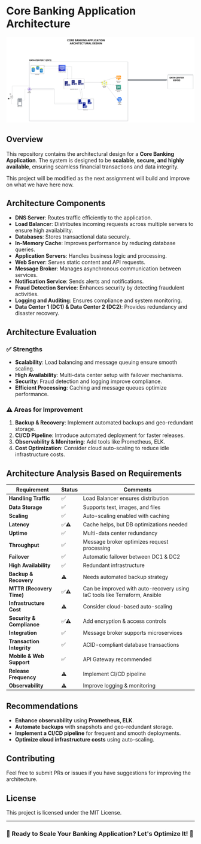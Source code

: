 # Core Banking Application Architecture

![Architecture Diagram](assets/imagev1.png)

## Overview
This repository contains the architectural design for a **Core Banking Application**. The system is designed to be **scalable, secure, and highly available**, ensuring seamless financial transactions and data integrity.

This project will be modified as the next assignment will build and improve on what we have here now.

## Architecture Components
- **DNS Server**: Routes traffic efficiently to the application.
- **Load Balancer**: Distributes incoming requests across multiple servers to ensure high availability.
- **Databases**: Stores transactional data securely.
- **In-Memory Cache**: Improves performance by reducing database queries.
- **Application Servers**: Handles business logic and processing.
- **Web Server**: Serves static content and API requests.
- **Message Broker**: Manages asynchronous communication between services.
- **Notification Service**: Sends alerts and notifications.
- **Fraud Detection Service**: Enhances security by detecting fraudulent activities.
- **Logging and Auditing**: Ensures compliance and system monitoring.
- **Data Center 1 (DC1) & Data Center 2 (DC2)**: Provides redundancy and disaster recovery.

## Architecture Evaluation

### ✅ Strengths
- **Scalability**: Load balancing and message queuing ensure smooth scaling.
- **High Availability**: Multi-data center setup with failover mechanisms.
- **Security**: Fraud detection and logging improve compliance.
- **Efficient Processing**: Caching and message queues optimize performance.

### ⚠️ Areas for Improvement
1. **Backup & Recovery**: Implement automated backups and geo-redundant storage.
2. **CI/CD Pipeline**: Introduce automated deployment for faster releases.
3. **Observability & Monitoring**: Add tools like Prometheus, ELK.
4. **Cost Optimization**: Consider cloud auto-scaling to reduce idle infrastructure costs.

## Architecture Analysis Based on Requirements

| Requirement               | Status  | Comments |
|---------------------------|---------|----------|
| **Handling Traffic**      | ✅       | Load Balancer ensures distribution |
| **Data Storage**          | ✅       | Supports text, images, and files |
| **Scaling**               | ✅       | Auto-scaling enabled with caching |
| **Latency**               | ✅⚠️     | Cache helps, but DB optimizations needed |
| **Uptime**                | ✅       | Multi-data center redundancy |
| **Throughput**            | ✅       | Message broker optimizes request processing |
| **Failover**              | ✅       | Automatic failover between DC1 & DC2 |
| **High Availability**     | ✅       | Redundant infrastructure |
| **Backup & Recovery**     | ⚠️      | Needs automated backup strategy |
| **MTTR (Recovery Time)**  | ✅⚠️     | Can be improved with auto-recovery using IaC tools like Terraform, Ansible |
| **Infrastructure Cost**   | ⚠️      | Consider cloud-based auto-scaling |
| **Security & Compliance** | ✅⚠️     | Add encryption & access controls |
| **Integration**           | ✅       | Message broker supports microservices |
| **Transaction Integrity** | ✅       | ACID-compliant database transactions |
| **Mobile & Web Support**  | ✅       | API Gateway recommended |
| **Release Frequency**     | ⚠️      | Implement CI/CD pipeline |
| **Observability**         | ⚠️      | Improve logging & monitoring |

## Recommendations
- **Enhance observability** using **Prometheus, ELK**.
- **Automate backups** with snapshots and geo-redundant storage.
- **Implement a CI/CD pipeline** for frequent and smooth deployments.
- **Optimize cloud infrastructure costs** using auto-scaling.

## Contributing
Feel free to submit PRs or issues if you have suggestions for improving the architecture.

## License
This project is licensed under the MIT License.

---

### 🚀 Ready to Scale Your Banking Application? Let's Optimize It! 🚀
